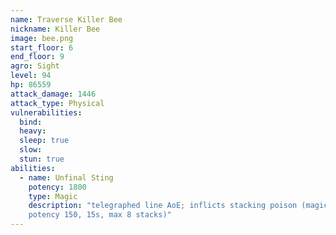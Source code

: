 ```yaml
---
name: Traverse Killer Bee
nickname: Killer Bee
image: bee.png
start_floor: 6
end_floor: 9
agro: Sight
level: 94
hp: 86559
attack_damage: 1446
attack_type: Physical
vulnerabilities:
  bind: 
  heavy: 
  sleep: true
  slow: 
  stun: true
abilities:
  - name: Unfinal Sting
    potency: 1800
    type: Magic
    description: "telegraphed line AoE; inflicts stacking poison (magic DoT
    potency 150, 15s, max 8 stacks)"
---
```

